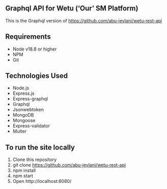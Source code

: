 Graphql API for Wetu (‘Our’ SM Platform)
-----------------------------------------
This is the Graphql version of https://github.com/abu-jeylani/wetu-rest-api

## Requirements

- Node v18.8 or higher
- NPM
- Git

## Technologies Used

- Node.js
- Express.js
- Express-graphql
- Graphql
- Jsonwebtoken
- MongoDB
- Mongoose
- Express-validator
- Multer

## To run the site locally

1. Clone this repository
2. git clone https://github.com/abu-jeylani/wetu-rest-api
3. npm install
4. npm start
5. Open http://localhost:8080/
